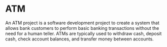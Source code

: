 # ATM
 An ATM project is a software development project to create a system that allows bank customers to perform basic banking transactions without the need for a human teller. ATMs are typically used to withdraw cash, deposit cash, check account balances, and transfer money between accounts.
